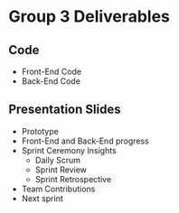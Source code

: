 # Group 3 Deliverables    
## Code  
- Front-End Code   
- Back-End Code   
## Presentation Slides  
- Prototype    
- Front-End and Back-End progress    
- Sprint Ceremony Insights   
  - Daily Scrum    
  - Sprint Review    
  - Sprint Retrospective   
- Team Contributions  
- Next sprint  

